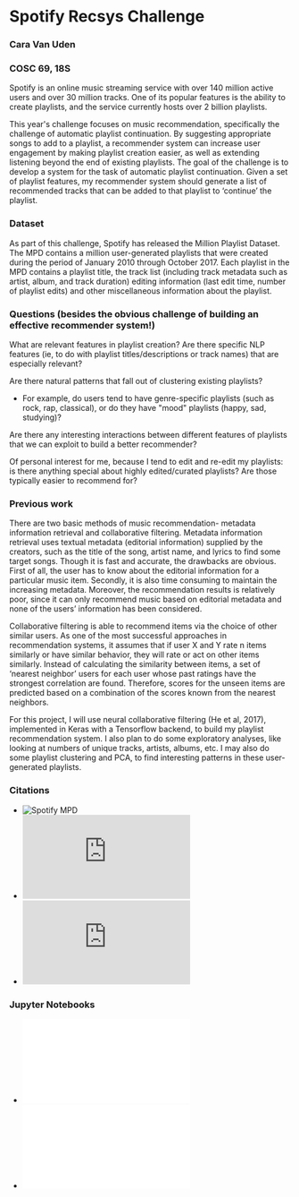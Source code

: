# Spotify Recsys Challenge

### Cara Van Uden
### COSC 69, 18S

Spotify is an online music streaming service with over 140 million active users and over 30 million tracks. One of its popular features is the ability to create playlists, and the service currently hosts over 2 billion playlists.

This year's challenge focuses on music recommendation, specifically the challenge of automatic playlist continuation. By suggesting appropriate songs to add to a playlist, a recommender system can increase user engagement by making playlist creation easier, as well as extending listening beyond the end of existing playlists. The goal of the challenge is to develop a system for the task of automatic playlist continuation. Given a set of playlist features, my recommender system should generate a list of recommended tracks that can be added to that playlist to ‘continue’ the playlist.

### Dataset

As part of this challenge, Spotify has released the Million Playlist Dataset. The MPD contains a million user-generated playlists that were created during the period of January 2010 through October 2017. Each playlist in the MPD contains a playlist title, the track list (including track metadata such as artist, album, and track duration) editing information (last edit time, number of playlist edits) and other miscellaneous information about the playlist.

### Questions (besides the obvious challenge of building an effective recommender system!)

What are relevant features in playlist creation? Are there specific NLP features (ie, to do with playlist titles/descriptions or track names) that are especially relevant?

Are there natural patterns that fall out of clustering existing playlists?
* For example, do users tend to have genre-specific playlists (such as rock, rap, classical), or do they have "mood" playlists (happy, sad, studying)?

Are there any interesting interactions between different features of playlists that we can exploit to build a better recommender?

Of personal interest for me, because I tend to edit and re-edit my playlists: is there anything special about highly edited/curated playlists? Are those typically easier to recommend for?

### Previous work

There are two basic methods of music recommendation- metadata information retrieval and collaborative filtering. Metadata information retrieval uses textual metadata (editorial information) supplied by the creators, such as the title of the song, artist name, and lyrics to find some target songs. Though it is fast and accurate, the drawbacks are obvious. First of all, the user has to know about the editorial information for a particular music item. Secondly, it is also time consuming to maintain the increasing metadata. Moreover, the recommendation results is relatively poor, since it can only recommend music based on editorial metadata and none of the users’ information has been considered.

Collaborative filtering is able to recommend items via the choice of other similar users. As one of the most successful approaches in recommendation systems, it assumes that if user X and Y rate n items similarly or have similar behavior, they will rate or act on other items similarly. Instead of calculating the similarity between items, a set of ‘nearest neighbor’ users for each user whose past ratings have the strongest correlation are found. Therefore, scores for the unseen items are predicted based on a combination of the scores known from the nearest neighbors.

For this project, I will use neural collaborative filtering (He et al, 2017), implemented in Keras with a Tensorflow backend, to build my playlist recommendation system. I also plan to do some exploratory analyses, like looking at numbers of unique tracks, artists, albums, etc. I may also do some playlist clustering and PCA, to find interesting patterns in these user-generated playlists. 

### Citations

+ ![Spotify MPD](https://recsys-challenge.spotify.com/dataset)
+ ![A general overview of recommendation systems](http://webprojects.eecs.qmul.ac.uk/marcusp/papers/SongDixonPearce-CMMR2012.pdf)
+ ![Neural collaborative filtering, He et al 2017](https://arxiv.org/pdf/1708.05031.pdf)

### Jupyter Notebooks
+ ![Exploratory analyses](exploratory_analysis.html)
+ ![NeuMF model for Spotify MPD](neural_collaborative_filtering.html)

